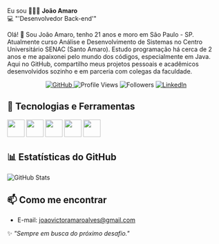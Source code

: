 Eu sou 👨🏻‍💻 **João Amaro**  
💻 "'Desenvolvedor Back-end'"

Olá! 👋
Sou João Amaro, tenho 21 anos e moro em São Paulo - SP.
Atualmente curso Análise e Desenvolvimento de Sistemas no Centro Universitário SENAC (Santo Amaro).
Estudo programação há cerca de 2 anos e me apaixonei pelo mundo dos códigos, especialmente em Java.
Aqui no GitHub, compartilho meus projetos pessoais e acadêmicos desenvolvidos sozinho e em parceria com colegas da faculdade.

<p align="center">
  <a href="https://github.com/Am4r00">
    <img src="https://img.shields.io/badge/GitHub-000?style=for-the-badge&logo=github&logoColor=white" alt="GitHub">
  </a>
  <img src="https://komarev.com/ghpvc/?username=Am4r00&color=blue&style=for-the-badge" alt="Profile Views">
  <img src="https://img.shields.io/github/followers/Am4r00?style=for-the-badge&logo=github" alt="Followers">
  <a href="https://www.linkedin.com/in/joão-victor-amaro-alves-44b20a2b5">
    <img src="https://img.shields.io/badge/LinkedIn-0A66C2?style=for-the-badge&logo=linkedin&logoColor=white" alt="LinkedIn">
  </a>
</p>

## 🔧 Tecnologias e Ferramentas
<p

<img src="[https://cdn.jsdelivr.net/gh/devicons/devicon@latest/icons/java/java-original.svg](https://www.google.com/url?sa=i&url=https%3A%2F%2Fwww.iconfinder.com%2Ficons%2F4373217%2Fjava_logo_logos_icon&psig=AOvVaw1oBnmTYNE-No8PgCw6v4m1&ust=1755299406735000&source=images&cd=vfe&opi=89978449&ved=0CBUQjRxqFwoTCPDIiea1i48DFQAAAAAdAAAAABAE)" width="40" height="40"/>
<img src="https://cdn.jsdelivr.net/gh/devicons/devicon@latest/icons/spring/spring-original.svg" width="40" height="40"/>
<img src="https://cdn.jsdelivr.net/gh/devicons/devicon@latest/icons/mysql/mysql-original.svg" width="40" height="40"/>
<img src="https://cdn.jsdelivr.net/gh/devicons/devicon@latest/icons/postgresql/postgresql-original.svg" width="40" height="40"/>
<img src="https://cdn.jsdelivr.net/gh/devicons/devicon@latest/icons/postman/postman-original.svg" width="40" height="40"/>
<img src="https://cdn.jsdelivr.net/gh/devicons/devicon@latest/icons/swagger/swagger-original.svg" width="40" height="40"/>

</p>

## 📊 Estatísticas do GitHub
![GitHub Stats](https://github-readme-stats.vercel.app/api?username=Am4r00&show_icons=true&theme=dracula)

## 📫 Como me encontrar
- E-mail: joaovictoramaroalves@gmail.com

✨ _"Sempre em busca do próximo desafio."_
